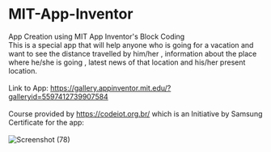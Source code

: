 # MIT-App-Inventor
App Creation using MIT App Inventor's Block Coding</br>
This is a special app that will help anyone who is going for a vacation and want to see the distance travelled by him/her , information about the place where he/she is going , latest news of that location and his/her present location.
</br></br>
Link to App: https://gallery.appinventor.mit.edu/?galleryid=5597412739907584
</br></br>
Course provided by https://codeiot.org.br/ which is an Initiative by Samsung</br>
Certificate for the app:</br></br>
![Screenshot (78)](https://user-images.githubusercontent.com/63190833/144302355-a6712ad6-4ef9-4739-afca-4e143351fb1d.png)
